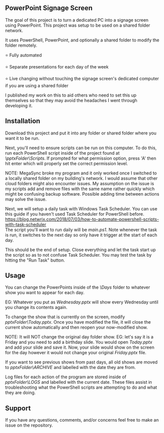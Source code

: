 ## PowerPoint Signage Screen

The goal of this project is to turn a dedicated PC into a signage screen using PowerPoint. This project was setup to be used on a shared folder network.

It uses PowerShell, PowerPoint, and optionally a shared folder to modify the folder remotely.

⭐ Fully automated

⭐ Separate presentations for each day of the week

⭐ Live changing without touching the signage screen's dedicated computer if you are using a shared folder

I published my work on this to aid others who need to set this up themselves so that they may avoid the headaches I went through developing it.

## Installation

Download this project and put it into any folder or shared folder where you want it to be run.

Next, you'll need to ensure scripts can be run on this computer. To do this, run each PowerShell script inside of the project found at *\\pptxFolder\Scripts*. If prompted for what permission option, press 'A' then hit enter which will properly set the correct permission level.

NOTE: MegaSync broke my program and it only worked once I switched to a locally shared folder on my building's network. I would assume that other cloud folders might also encounter issues. My assumption on the issue is my scripts add and remove files with the same name rather quickly which might be confusing backup software. Possible adding time between actions may solve the issue.

Next, we will setup a daily task with Windows Task Scheduler. You can use this guide if you haven't used Task Scheduler for PowerShell before. \
https://blog.netwrix.com/2018/07/03/how-to-automate-powershell-scripts-with-task-scheduler  
The script you'll want to run daily will be *main.ps1*. Note whenever the task is run, it switches to the next day so only have it trigger at the start of each day.

This should be the end of setup. Close everything and let the task start up the script so as to not confuse Task Scheduler. You may test the task by hitting the "Run Task" button.

## Usage

You can change the PowerPoints inside of the *\Days* folder to whatever show you want to appear for each day. 

EG: Whatever you put as *Wednesday.pptx* will show every Wednesday until you change its contents again.

To change the show that is currently on the screen, modify *pptxFolder\Today.pptx*. Once you have modified the file, it will close the current show automatically and then reopen your now-modified show.

NOTE: It will NOT change the original day folder show. EG: let's say it is a Friday and you need to add a birthday slide. You would open *Today.pptx* and add your slide and save it. Now, your slide would show on the screen for the day however it would not change your original *Friday.pptx* file.

If you want to see previous shows from past days, all old shows are moved to *pptxFolder\ARCHIVE* and labelled with the date they are from.

Log files for each action of the program are stored inside of *pptxFolder\LOGS* and labelled with the current date. These files assist in troubleshooting what the PowerShell scripts are attempting to do and what they are doing.

## Support

If you have any questions, comments, and/or concerns feel free to make an issue on the repository.
